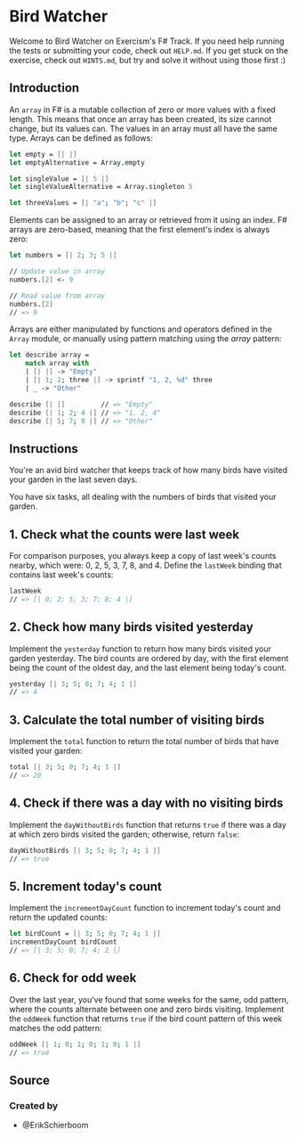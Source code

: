 # Bird Watcher

Welcome to Bird Watcher on Exercism's F# Track.
If you need help running the tests or submitting your code, check out `HELP.md`.
If you get stuck on the exercise, check out `HINTS.md`, but try and solve it without using those first :)

## Introduction

An `array` in F# is a mutable collection of zero or more values with a fixed length. This means that once an array has been created, its size cannot change, but its values can. The values in an array must all have the same type. Arrays can be defined as follows:

```fsharp
let empty = [| |]
let emptyAlternative = Array.empty

let singleValue = [| 5 |]
let singleValueAlternative = Array.singleton 5

let threeValues = [| "a"; "b"; "c" |]
```

Elements can be assigned to an array or retrieved from it using an index. F# arrays are zero-based, meaning that the first element's index is always zero:

```fsharp
let numbers = [| 2; 3; 5 |]

// Update value in array
numbers.[2] <- 9

// Read value from array
numbers.[2]
// => 9
```

Arrays are either manipulated by functions and operators defined in the `Array` module, or manually using pattern matching using the _array_ pattern:

```fsharp
let describe array =
    match array with
    | [| |] -> "Empty"
    | [| 1; 2; three |] -> sprintf "1, 2, %d" three
    | _ -> "Other"

describe [| |]         // => "Empty"
describe [| 1; 2; 4 |] // => "1, 2, 4"
describe [| 5; 7; 9 |] // => "Other"
```

## Instructions

You're an avid bird watcher that keeps track of how many birds have visited your garden in the last seven days.

You have six tasks, all dealing with the numbers of birds that visited your garden.

## 1. Check what the counts were last week

For comparison purposes, you always keep a copy of last week's counts nearby, which were: 0, 2, 5, 3, 7, 8, and 4. Define the `lastWeek` binding that contains last week's counts:

```fsharp
lastWeek
// => [| 0; 2; 5; 3; 7; 8; 4 |]
```

## 2. Check how many birds visited yesterday

Implement the `yesterday` function to return how many birds visited your garden yesterday. The bird counts are ordered by day, with the first element being the count of the oldest day, and the last element being today's count.

```fsharp
yesterday [| 3; 5; 0; 7; 4; 1 |]
// => 4
```

## 3. Calculate the total number of visiting birds

Implement the `total` function to return the total number of birds that have visited your garden:

```fsharp
total [| 3; 5; 0; 7; 4; 1 |]
// => 20
```

## 4. Check if there was a day with no visiting birds

Implement the `dayWithoutBirds` function that returns `true` if there was a day at which zero birds visited the garden; otherwise, return `false`:

```fsharp
dayWithoutBirds [| 3; 5; 0; 7; 4; 1 |]
// => true
```

## 5. Increment today's count

Implement the `incrementDayCount` function to increment today's count and return the updated counts:

```fsharp
let birdCount = [| 3; 5; 0; 7; 4; 1 |]
incrementDayCount birdCount
// => [| 3; 5; 0; 7; 4; 2 |]
```

## 6. Check for odd week

Over the last year, you've found that some weeks for the same, odd pattern, where the counts alternate between one and zero birds visiting. Implement the `oddWeek` function that returns `true` if the bird count pattern of this week matches the odd pattern:

```fsharp
oddWeek [| 1; 0; 1; 0; 1; 0; 1 |]
// => true
```

## Source

### Created by

- @ErikSchierboom